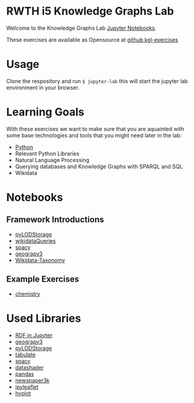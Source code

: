 # RWTH i5 Knowledge Graphs Lab

Welcome to the Knowledge Graphs Lab [Jupyter Notebooks](https://jupyter.org/).

These exercises are available as Opensource at [github kgl-exercises](https://github.com/tholzheim/kgl-exercises)


# Usage

Clone the respository and run `$ jupyter-lab` this will start the jupyter lab environment in your browser.


# Learning Goals
With these exercises we want to make sure that you are aquainted with some base technologies and tools that you might need later in the lab:
* [Python](https://www.python.org/)
* Relevant Python Libraries
* Natural Language Processing
* Querying databases and Knowledge Graphs with SPARQL and SQL
* Wikidata

# Notebooks

## Framework Introductions
* [pyLODStorage](./pyLODStorage.ipynb)
* [wikidataQueries](./wikidataQueries.ipynb)
* [spacy](./spacy.ipynb)
* [geograpy3](./geograpy3.ipynb)
* [Wikidata-Taxonomy](./wdtaxonomy.ipynb)

## Example Exercises
* [chemistry](./chemistry.ipynb)


# Used Libraries

* [RDF in Jupyter](https://github.com/SemWebNotebooks/Jupyter-RDFify)
* [geograpy3](https://github.com/somnathrakshit/geograpy3)
* [pyLODStorage](https://github.com/WolfgangFahl/pyLoDStorage)
* [tabulate](https://pypi.org/project/tabulate/)
* [spacy](https://spacy.io/)
* [datashader](https://datashader.org/)
* [pandas](https://pandas.pydata.org/)
* [newspaper3k](https://pypi.org/project/newspaper3k/)
* [ipyleaflet](https://github.com/jupyter-widgets/ipyleaflet)
* [hvplot](https://hvplot.holoviz.org/)
